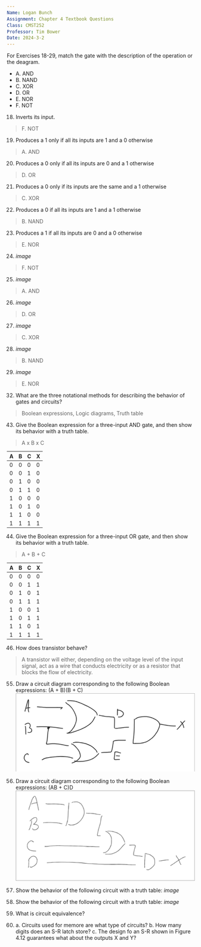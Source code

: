 ```yaml
---
Name: Logan Bunch
Assignment: Chapter 4 Textbook Questions
Class: CMST252
Professor: Tim Bower
Date: 2024-3-2
---
```


For Exercises 18-29, match the gate with the description of the operation or the deagram.

- A. AND
- B. NAND
- C. XOR
- D. OR
- E. NOR
- F. NOT

18. Inverts its input.
> F. NOT

19. Produces a 1 only if all its inputs are 1 and a 0 otherwise
> A. AND

20. Produces a 0 only if all its inputs are 0 and a 1 otherwise
> D. OR

21. Produces a 0 only if its inputs are the same and a 1 otherwise
> C. XOR

22. Produces a 0 if all its inputs are 1 and a 1 otherwise
> B. NAND

23. Produces a 1 if all its inputs are 0 and a 0 otherwise
> E. NOR

24. _image_
> F. NOT

25. _image_
> A. AND

26. _image_
> D. OR

27. _image_
> C. XOR

28. _image_
> B. NAND

29. _image_
> E. NOR

32. What are the three notational methods for describing the behavior of gates and circuits?
> Boolean expressions, Logic diagrams, Truth table

43. Give the Boolean expression for a three-input AND gate, and then show its behavior with a truth table.
> A x B x C

| A    | B    | C    | X    |
| ---------------- | --------------- | --------------- | --------------- |
| 0    | 0    | 0    | 0    |
| 0    | 0   | 1   | 0   |
| 0   | 1   | 0   | 0   |
| 0 | 1   | 1   | 0   |
| 1 | 0   | 0   | 0   |
| 1 | 0   | 1   | 0   |
| 1 | 1   | 0   | 0   |
| 1 | 1   | 1   | 1   |


44. Give the Boolean expression for a three-input OR gate, and then show its behavior with a truth table.
> A + B + C

| A    | B    | C    | X    |
| ---------------- | --------------- | --------------- | --------------- |
| 0    | 0    | 0    | 0    |
| 0    | 0   | 1   | 1   |
| 0   | 1   | 0   | 1   |
| 0 | 1   | 1   | 1   |
| 1 | 0   | 0   | 1   |
| 1 | 0   | 1   | 1   |
| 1 | 1   | 0   | 1   |
| 1 | 1   | 1   | 1   |

46. How does transistor behave?
> A transistor will either, depending on the voltage  level of the input signal, act as a wire that conducts electricity or as a resistor that blocks the flow of electricity.

55. Draw a circuit diagram corresponding to the following Boolean expressions: (A + B)(B + C)
![](images/chp4dia_q55.png)

56. Draw a circuit diagram corresponding to the following Boolean expressions: (AB + C)D
![](images/chp4dia_q56.png)

59. Show the behavior of the following circuit with a truth table: _image_

62. Show the behavior of the following circuit with a truth table: _image_

63. What is circuit equivalence?

68. a. Circuits used for memore are what type of circuits?
    b. How many digits does an S-R latch store?
    c. The design fo an S-R shown in Figure 4.12 guarantees what about the outputs X and Y?
